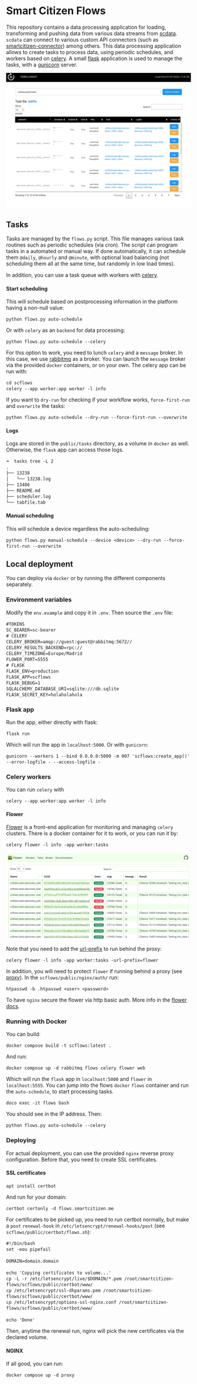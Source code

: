 # Smart Citizen Flows

This repository contains a data processing application for loading, transforming and pushing data from various data streams from [scdata](https://github.com/fablabbcn/smartcitizen-data). `scdata` can connect to various custom API connectors (such as [smartcitizen-connector](https://github.com/fablabbcn/smartcitizen-connector)) among others. This data processing application allows to create tasks to process data, using periodic schedules, and workers based on [celery](https://docs.celeryq.dev/en/stable/getting-started/introduction.html). A small [flask](https://flask.palletsprojects.com/en/3.0.x/) application is used to manage the tasks, with a [gunicorn](https://gunicorn.org/) server.

![](assets/flows.png)

## Tasks

Tasks are managed by the `flows.py` script. This file manages various task routines such as periodic schedules (via cron). The script can program tasks in a automated or manual way. If done automatically, it can schedule them `@daily`, `@hourly` and `@minute`, with optional load balancing (not scheduling them all at the same time, but randomly in low load times).

In addition, you can use a task queue with workers with [celery](https://docs.celeryq.dev/en/stable/getting-started/introduction.html).

#### Start scheduling

This will schedule based on postprocessing information in the platform having a non-null value:

```
python flows.py auto-schedule
```

Or with `celery` as an `backend` for data processing:

```
python flows.py auto-schedule --celery
```

For this option to work, you need to lunch `celery` and a `message` broker. In this case, we use [rabbitmq](https://www.rabbitmq.com/) as a broker. You can launch the `message` broker via the provided `docker` containers, or on your own. The celery app can be run with:

```
cd scflows
celery --app worker:app worker -l info
```

If you want to `dry-run` for checking if your workflow works, `force-first-run` and `overwrite` the tasks:

```
python flows.py auto-schedule --dry-run --force-first-run --overwrite
```

#### Logs

Logs are stored in the `public/tasks` directory, as a volume in `docker` as well. Otherwise, the `flask` app can access those logs.

```
➜  tasks tree -L 2
.
├── 13238
│   └── 13238.log
├── 13486
├── README.md
├── scheduler.log
└── tabfile.tab
```

#### Manual scheduling

This will schedule a device regardless the auto-scheduling:

```
python flows.py manual-schedule --device <device> --dry-run --force-first-run --overwrite
```

## Local deployment

You can deploy via `docker` or by running the different components separately.

### Environment variables

Modify the `env.example` and copy it in `.env`. Then source the `.env` file:

```
#TOKENS
SC_BEARER=sc-bearer
# CELERY
CELERY_BROKER=amqp://guest:guest@rabbitmq:5672//
CELERY_RESULTS_BACKEND=rpc://
CELERY_TIMEZONE=Europe/Madrid
FLOWER_PORT=5555
# FLASK
FLASK_ENV=production
FLASK_APP=scflows
FLASK_DEBUG=1
SQLALCHEMY_DATABASE_URI=sqlite:///db.sqlite
FLASK_SECRET_KEY=holaholahola
```

### Flask app

Run the app, either directly with flask:

```
flask run
```

Which will run the app in `localhost:5000`. Or with `gunicorn`:

```
gunicorn --workers 1 --bind 0.0.0.0:5000 -m 007 'scflows:create_app()' --error-logfile - --access-logfile -
```

### Celery workers

You can run `celery` with

```
celery --app worker:app worker -l info
```

#### Flower

[Flower](https://flower.readthedocs.io/en/latest/) is a front-end application for monitoring and managing `celery` clusters. There is a docker container for it to work, or you can run it by:

```
celery flower -l info -app worker:tasks
```

![](assets/flower.png)

Note that you need to add the [url-prefix](https://flower.readthedocs.io/en/latest/config.html#url-prefix) to run behind the proxy:

```
celery flower -l info -app worker:tasks -url-prefix=flower
```

In addition, you will need to protect `flower` if running behind a proxy (see [proxy](#NGINX)). In the `scflows/public/nginx/auth/` run:

```
htpasswd -b .htpasswd <user> <password>
```

To have `nginx` secure the flower via http basic auth. More info in the [flower docs](https://flower.readthedocs.io/en/latest/auth.html).

### Running with Docker

You can build:

```
docker compose build -t scflows:latest .
```

And run:

```
docker compose up -d rabbitmq flows celery flower web
```

Which will run the `flask` app in `localhost:5000` and `flower` in `localhost:5555`. You can jump into the flows `docker` `flows` container and run the `auto-schedule`, to start processing tasks.

```
doco exec -it flows bash
```

You should see in the IP address. Then:

```
python flows.py auto-schedule --celery
```

### Deploying

For actual deployment, you can use the provided `nginx` reverse proxy configuration. Before that, you need to create SSL certificates.

#### SSL certificates

```
apt install certbot
```

And run for your domain:

```
certbot certonly -d flows.smartcitizen.me
```

For certificates to be picked up, you need to run certbot normally, but make a `post` `renewal-hook` in `/etc/letsencrypt/renewal-hooks/post` (see `scflows/public/certbot/flows.sh`):

```
#!/bin/bash
set -eou pipefail

DOMAIN=domain.domain

echo 'Copying certificates to volume...'
cp -L -r /etc/letsencrypt/live/$DOMAIN/*.pem /root/smartcitizen-flows/scflows/public/certbot/www/
cp /etc/letsencrypt/ssl-dhparams.pem /root/smartcitizen-flows/scflows/public/certbot/www/
cp /etc/letsencrypt/options-ssl-nginx.conf /root/smartcitizen-flows/scflows/public/certbot/www/

echo 'Done'
```

Then, anytime the renewal run, nginx will pick the new certificates via the declared volume.

#### NGINX

If all good, you can run:

```
docker compose up -d proxy
```
